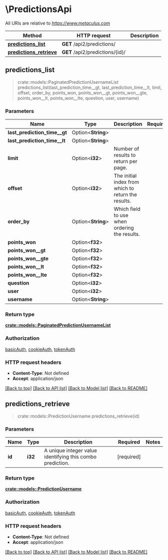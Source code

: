 # \PredictionsApi

All URIs are relative to *https://www.metaculus.com*

Method | HTTP request | Description
------------- | ------------- | -------------
[**predictions_list**](PredictionsApi.md#predictions_list) | **GET** /api2/predictions/ | 
[**predictions_retrieve**](PredictionsApi.md#predictions_retrieve) | **GET** /api2/predictions/{id}/ | 



## predictions_list

> crate::models::PaginatedPredictionUsernameList predictions_list(last_prediction_time__gt, last_prediction_time__lt, limit, offset, order_by, points_won, points_won__gt, points_won__gte, points_won__lt, points_won__lte, question, user, username)


### Parameters


Name | Type | Description  | Required | Notes
------------- | ------------- | ------------- | ------------- | -------------
**last_prediction_time__gt** | Option<**String**> |  |  |
**last_prediction_time__lt** | Option<**String**> |  |  |
**limit** | Option<**i32**> | Number of results to return per page. |  |
**offset** | Option<**i32**> | The initial index from which to return the results. |  |
**order_by** | Option<**String**> | Which field to use when ordering the results. |  |
**points_won** | Option<**f32**> |  |  |
**points_won__gt** | Option<**f32**> |  |  |
**points_won__gte** | Option<**f32**> |  |  |
**points_won__lt** | Option<**f32**> |  |  |
**points_won__lte** | Option<**f32**> |  |  |
**question** | Option<**i32**> |  |  |
**user** | Option<**i32**> |  |  |
**username** | Option<**String**> |  |  |

### Return type

[**crate::models::PaginatedPredictionUsernameList**](PaginatedPredictionUsernameList.md)

### Authorization

[basicAuth](../README.md#basicAuth), [cookieAuth](../README.md#cookieAuth), [tokenAuth](../README.md#tokenAuth)

### HTTP request headers

- **Content-Type**: Not defined
- **Accept**: application/json

[[Back to top]](#) [[Back to API list]](../README.md#documentation-for-api-endpoints) [[Back to Model list]](../README.md#documentation-for-models) [[Back to README]](../README.md)


## predictions_retrieve

> crate::models::PredictionUsername predictions_retrieve(id)


### Parameters


Name | Type | Description  | Required | Notes
------------- | ------------- | ------------- | ------------- | -------------
**id** | **i32** | A unique integer value identifying this combo prediction. | [required] |

### Return type

[**crate::models::PredictionUsername**](PredictionUsername.md)

### Authorization

[basicAuth](../README.md#basicAuth), [cookieAuth](../README.md#cookieAuth), [tokenAuth](../README.md#tokenAuth)

### HTTP request headers

- **Content-Type**: Not defined
- **Accept**: application/json

[[Back to top]](#) [[Back to API list]](../README.md#documentation-for-api-endpoints) [[Back to Model list]](../README.md#documentation-for-models) [[Back to README]](../README.md)

